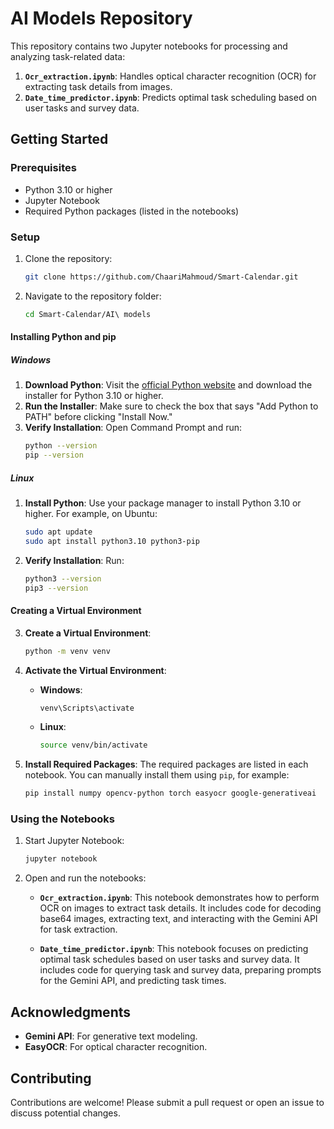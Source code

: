 # AI Models Repository

This repository contains two Jupyter notebooks for processing and analyzing task-related data:

1. **`Ocr_extraction.ipynb`**: Handles optical character recognition (OCR) for extracting task details from images.
2. **`Date_time_predictor.ipynb`**: Predicts optimal task scheduling based on user tasks and survey data.

## Getting Started

### Prerequisites

- Python 3.10 or higher
- Jupyter Notebook
- Required Python packages (listed in the notebooks)

### Setup

1. Clone the repository:

    ```bash
    git clone https://github.com/ChaariMahmoud/Smart-Calendar.git
    ```

2. Navigate to the repository folder:

    ```bash
    cd Smart-Calendar/AI\ models
    ```

#### Installing Python and pip

##### Windows

1. **Download Python**: Visit the [official Python website](https://www.python.org/downloads/) and download the installer for Python 3.10 or higher.
2. **Run the Installer**: Make sure to check the box that says "Add Python to PATH" before clicking "Install Now."
3. **Verify Installation**: Open Command Prompt and run:
    ```bash
    python --version
    pip --version
    ```

##### Linux

1. **Install Python**: Use your package manager to install Python 3.10 or higher. For example, on Ubuntu:
    ```bash
    sudo apt update
    sudo apt install python3.10 python3-pip
    ```
2. **Verify Installation**: Run:
    ```bash
    python3 --version
    pip3 --version
    ```

#### Creating a Virtual Environment

3. **Create a Virtual Environment**:

    ```bash
    python -m venv venv
    ```

4. **Activate the Virtual Environment**:

    - **Windows**:
      ```bash
      venv\Scripts\activate
      ```
    - **Linux**:
      ```bash
      source venv/bin/activate
      ```

5. **Install Required Packages**: The required packages are listed in each notebook. You can manually install them using `pip`, for example:

    ```bash
    pip install numpy opencv-python torch easyocr google-generativeai
    ```

### Using the Notebooks

1. Start Jupyter Notebook:

    ```bash
    jupyter notebook
    ```

2. Open and run the notebooks:

    - **`Ocr_extraction.ipynb`**: This notebook demonstrates how to perform OCR on images to extract task details. It includes code for decoding base64 images, extracting text, and interacting with the Gemini API for task extraction.

    - **`Date_time_predictor.ipynb`**: This notebook focuses on predicting optimal task schedules based on user tasks and survey data. It includes code for querying task and survey data, preparing prompts for the Gemini API, and predicting task times.

## Acknowledgments

- **Gemini API**: For generative text modeling.
- **EasyOCR**: For optical character recognition.


## Contributing

Contributions are welcome! Please submit a pull request or open an issue to discuss potential changes.

